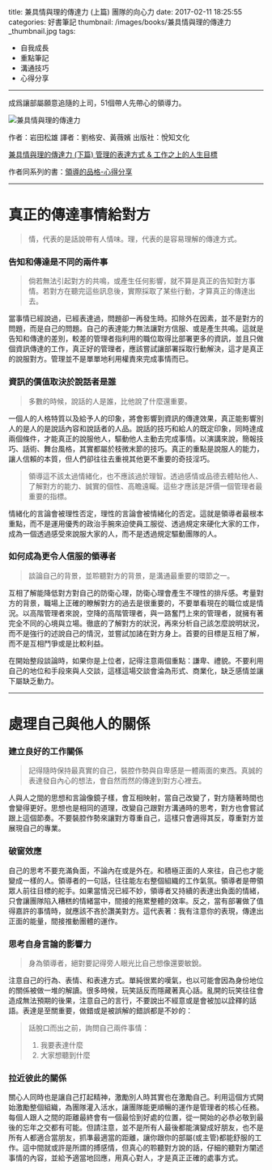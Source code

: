 title: 兼具情與理的傳達力 (上篇) 團隊的向心力
date: 2017-02-11 18:25:55
categories: 好書筆記
thumbnail: /images/books/兼具情與理的傳達力_thumbnail.jpg
tags:
- 自我成長
- 重點筆記
- 溝通技巧
- 心得分享
---

成爲讓部屬願意追隨的上司，51個帶人先帶心的領導力。

![兼具情與理的傳達力](/images/books/兼具情與理的傳達力.jpg)

作者：岩田松雄
譯者：劉格安、黃薇嬪
出版社：悅知文化

[兼具情與理的傳達力 (下篇) 管理的表達方式 & 工作之上的人生目標](/2017/02/11/20170211_BOOKS_兼具情與理的傳達力-2/)

作者同系列的書：[領導的品格-心得分享](/2017/03/03/20170303_BOOKS_領導的品格/)

*****

# 真正的傳達事情給對方

> 情，代表的是話說帶有人情味。理，代表的是容易理解的傳達方式。

### 告知和傳達是不同的兩件事

> 倘若無法引起對方的共鳴，或產生任何影響，就不算是真正的告知對方事情。若對方在聽完這些訊息後，實際採取了某些行動，才算真正的傳達出去。

<!-- more -->

當事情已經說過，已經表達過，問題卻一再發生時。扣除外在因素，並不是對方的問題，而是自己的問題。自己的表達能力無法讓對方信服、或是產生共鳴。這就是告知和傳達的差別，較差的管理者指利用的職位取得比部署更多的資訊，並且只做個資訊傳達的工作，真正好的管理者，應該嘗試讓部署採取行動解決，這才是真正的說服對方。管理並不是單單地利用權責來完成事情而已。

### 資訊的價值取決於說話者是誰

> 多數的時候，說話的人是誰，比他說了什麼還重要。

一個人的人格特質以及給予人的印象，將會影響到資訊的傳達效果，真正能影響別人的是人的是說話內容和說話者的人品。說話的技巧和給人的既定印象，同時達成兩個條件，才能真正的說服他人，驅動他人主動去完成事情。以演講來說，簡報技巧、話術、舞台風格，其實都屬於枝微末節的技巧。真正的重點是說服人的能力，讓人信賴的本質，但人們卻往往去重視其他更不重要的奇技淫巧。

> 領導這不該太過情緒化，也不應該過於理智。透過感情或品德去體貼他人、了解對方的能力、誠實的個性、高瞻遠矚。這些才應該是評價一個管理者最重要的指標。

情緒化的言論會被理性否定，理性的言論會被情緒化的否定。這就是領導者最根本重點，而不是運用優秀的政治手腕來迫使員工服從、透過規定來硬化大家的工作，成為一個透過感受來說服大家的人，而不是透過規定驅動團隊的人。

### 如何成為更令人信服的領導者

> 談論自己的背景，並聆聽對方的背景，是溝通最重要的環節之一。

互相了解能降低對方對自己的防衛心理，防衛心理會產生不理性的排斥感。考量對方的背景，職場上正確的瞭解對方的過去是很重要的，不要單看現在的職位或是情況。以高階管理者來說，空降的高階管理者，與一路奮鬥上來的管理者，就擁有著完全不同的心境與立場。徹底的了解對方的狀況，再來分析自己該怎麼說明狀況，而不是強行的述說自己的情況，並嘗試加諸在對方身上。首要的目標是互相了解，而不是互相鬥爭或是比較利益。

在開始整段談論時，如果你是上位者，記得注意兩個重點：謙卑、禮貌。不要利用自己的地位和手段來與人交談，這樣這場交談會淪為形式、商業化，缺乏感情並讓下屬缺乏動力。

*****

# 處理自己與他人的關係

### 建立良好的工作關係

> 記得隨時保持最真實的自己，裝腔作勢與自卑感是一體兩面的東西。真誠的表達發自內心的想法，會自然而然的傳達到對方心裡去。

人與人之間的思想和言論像鏡子樣，會互相映射，當自己改變了，對方隨著時間也會變得更好。思想也是相同的道理，改變自己跟對方溝通時的思考，對方也會嘗試跟上這個節奏。不要裝腔作勢來讓對方尊重自己，這樣只會適得其反，尊重對方並展現自己的專業。

### 破窗效應

自己的思考不要充滿負面，不論內在或是外在。和積極正面的人來往，自己也才能變成一樣的人。領導者的一句話，往往能左右整個組織的工作氣氛。領導者是帶領眾人前往目標的舵手。如果當情況已經不妙，領導者又持續的表達出負面的情緒，只會讓團隊陷入糟糕的情緒當中，間接的拖累整體的效率。反之，當有部署做了值得嘉許的事情時，就應該不吝於讚美對方。這代表著：我有注意你的表現，傳達出正面的能量，間接推動團體的運作。

### 思考自身言論的影響力

> 身為領導者，絕對要記得旁人眼光比自己想像還要敏銳。

注意自己的行為、表情、和表達方式。單純很累的嘆氣，也以可能會因為身份地位的關係被做一堆的解讀。很多時候，玩笑話反而隱藏著真心話。亂開的玩笑往往會造成無法預期的後果，注意自己的言行，不要說出不經意或是會被加以詮釋的話語。表達是至關重要，做錯或是被誤解的錯誤都是不妙的：

> 話脫口而出之前，詢問自己兩件事情：
> 1. 我要表達什麼
> 2. 大家想聽到什麼

### 拉近彼此的關係

關心人同時也是讓自己打起精神，激勵別人時其實也在激勵自己。利用這個方式開始激勵整個組織，為團隊灌入活水，讓團隊能更順暢的運作是管理者的核心任務。每個人跟人之間的距離最終會有一個最恰到好處的位置，從一開始的必恭必敬到最後的忘年之交都有可能。但請注意，並不是所有人最後都能演變成好朋友，也不是所有人都適合當朋友，抓準最適當的距離，讓你跟你的部屬(或主管)都能舒服的工作。這中間就或許是所謂的搏感情，但真心的聆聽對方說的話，仔細的聽對方闡述事情的內容，並給予適當地回應，用真心對人，才是真正正確的處事方式。
